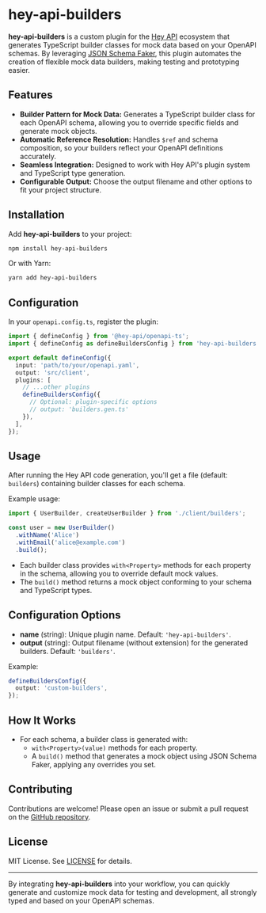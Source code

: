 # hey-api-builders

**hey-api-builders** is a custom plugin for the [Hey API](https://heyapi.dev/openapi-ts/) ecosystem that generates TypeScript builder classes for mock data based on your OpenAPI schemas. By leveraging [JSON Schema Faker](https://github.com/json-schema-faker/json-schema-faker), this plugin automates the creation of flexible mock data builders, making testing and prototyping easier.

## Features

- **Builder Pattern for Mock Data:** Generates a TypeScript builder class for each OpenAPI schema, allowing you to override specific fields and generate mock objects.
- **Automatic Reference Resolution:** Handles `$ref` and schema composition, so your builders reflect your OpenAPI definitions accurately.
- **Seamless Integration:** Designed to work with Hey API's plugin system and TypeScript type generation.
- **Configurable Output:** Choose the output filename and other options to fit your project structure.

## Installation

Add **hey-api-builders** to your project:

```bash
npm install hey-api-builders
```

Or with Yarn:

```bash
yarn add hey-api-builders
```

## Configuration

In your `openapi.config.ts`, register the plugin:

```typescript
import { defineConfig } from '@hey-api/openapi-ts';
import { defineConfig as defineBuildersConfig } from 'hey-api-builders';

export default defineConfig({
  input: 'path/to/your/openapi.yaml',
  output: 'src/client',
  plugins: [
    // ...other plugins
    defineBuildersConfig({
      // Optional: plugin-specific options
      // output: 'builders.gen.ts'
    }),
  ],
});
```

## Usage

After running the Hey API code generation, you'll get a file (default: `builders`) containing builder classes for each schema.

Example usage:

```typescript
import { UserBuilder, createUserBuilder } from './client/builders';

const user = new UserBuilder()
  .withName('Alice')
  .withEmail('alice@example.com')
  .build();
```

- Each builder class provides `with<Property>` methods for each property in the schema, allowing you to override default mock values.
- The `build()` method returns a mock object conforming to your schema and TypeScript types.

## Configuration Options

- **name** (string): Unique plugin name. Default: `'hey-api-builders'`.
- **output** (string): Output filename (without extension) for the generated builders. Default: `'builders'`.

Example:

```typescript
defineBuildersConfig({
  output: 'custom-builders',
});
```

## How It Works

- For each schema, a builder class is generated with:
  - `with<Property>(value)` methods for each property.
  - A `build()` method that generates a mock object using JSON Schema Faker, applying any overrides you set.

## Contributing

Contributions are welcome! Please open an issue or submit a pull request on the [GitHub repository](https://github.com/JeffreyNijs/hey-api-builders).

## License

MIT License. See [LICENSE](./LICENSE) for details.

---

By integrating **hey-api-builders** into your workflow, you can quickly generate and customize mock data for testing and development, all strongly typed and based on your OpenAPI schemas.
